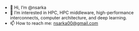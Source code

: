 - 👋 Hi, I’m @nsarka
- 👀 I’m interested in HPC, HPC middleware, high-performance interconnects, computer architecture, and deep learning.
- 📫 How to reach me: nsarka00@gmail.com

<!---
nsarka/nsarka is a ✨ special ✨ repository because its `README.md` (this file) appears on your GitHub profile.
You can click the Preview link to take a look at your changes.
--->
